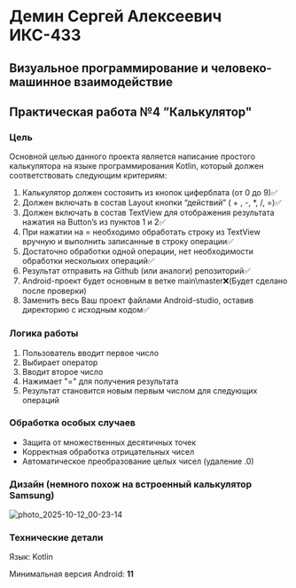 # Демин Сергей Алексеевич ИКС-433
## Визуальное программирование и человеко-машинное взаимодействие

## Практическая работа №4 ”Калькулятор"

### Цель
Основной целью данного проекта является написание простого калькулятора на языке программирования Kotlin, который должен соответствовать следующим критериям:
1. Калькулятор должен состояить из кнопок циферблата (от 0 до 9)✅ 
2. Должен включать в состав Layout кнопки “действий” ( + , -, *, /, =)✅
3. Должен включать в состав TextView для отображения результата нажатия на Button’s из пунктов 1 и 2✅
4. При нажатии на = необходимо обработать строку из TextView вручную и выполнить записанные в строку операции✅
5. Достаточно обработки одной операции, нет необходимости обработки нескольких операций✅
6. Результат отправить на Github (или аналоги) репозиторий✅
7. Android-проект будет основным в ветке main\master❌(Будет сделано после проверки)
8. Заменить весь Ваш проект файлами Android-studio, оставив директорию с исходным кодом✅

### Логика работы
1. Пользователь вводит первое число
2. Выбирает оператор
3. Вводит второе число
4. Нажимает "=" для получения результата
5. Результат становится новым первым числом для следующих операций

### Обработка особых случаев
- Защита от множественных десятичных точек
- Корректная обработка отрицательных чисел
- Автоматическое преобразование целых чисел (удаление .0)

### Дизайн (немного похож на встроенный калькулятор Samsung)
![photo_2025-10-12_00-23-14](https://github.com/user-attachments/assets/e97378bc-b3fe-4568-a30e-539798af6f81)


### Технические детали
Язык: Kotlin

Минимальная версия Android: **11**
